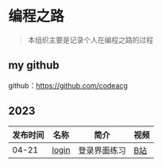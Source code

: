 # 编程之路

> 本组织主要是记录个人在编程之路的过程

## my github

github：https://github.com/codeacg

## 2023

| 发布时间 |名称|简介|视频|
|----|----|----|----|
| 04-21 |[login]()|登录界面练习| [B站](https://www.bilibili.com/video/BV1s94y1S7f2/?vd_source=84a0310cfc1c0b38814a448640f5f849) |
